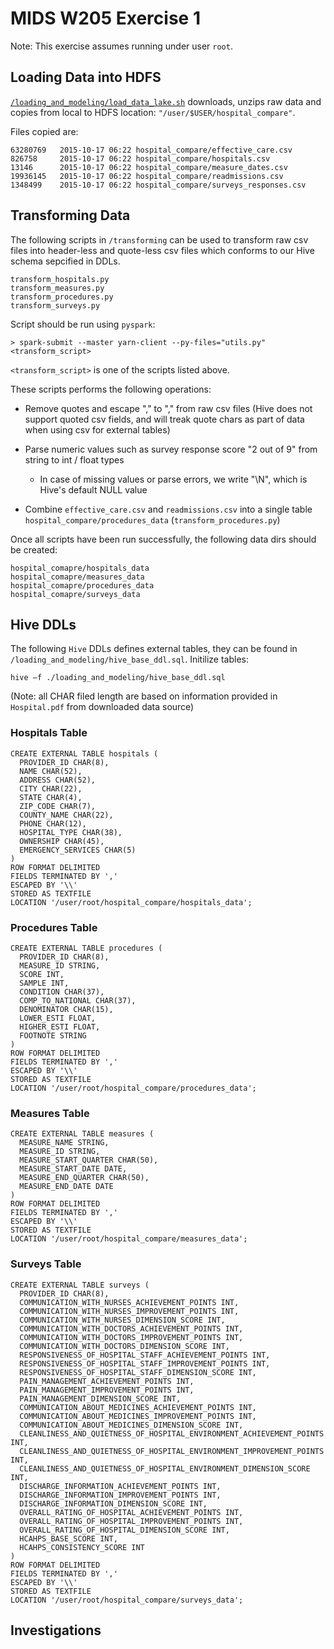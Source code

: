 # MIDS W205 Exercise 1

Note: This exercise assumes running under user `root`. 

## Loading Data into HDFS

[`/loading_and_modeling/load_data_lake.sh`](./loading_and_modeling/load_data_lake.sh) downloads, unzips raw data and copies from local to HDFS location: `"/user/$USER/hospital_compare"`. 

Files copied are:
```
63280769   2015-10-17 06:22 hospital_compare/effective_care.csv
826758     2015-10-17 06:22 hospital_compare/hospitals.csv
13146      2015-10-17 06:22 hospital_compare/measure_dates.csv
19936145   2015-10-17 06:22 hospital_compare/readmissions.csv
1348499    2015-10-17 06:22 hospital_compare/surveys_responses.csv
```

## Transforming Data

The following scripts in `/transforming` can be used to transform raw csv files into header-less and quote-less csv files which conforms to our Hive schema sepcified in DDLs. 

```
transform_hospitals.py
transform_measures.py
transform_procedures.py
transform_surveys.py
```

Script should be run using `pyspark`:

```
> spark-submit --master yarn-client --py-files="utils.py" <transform_script>
```

`<transform_script>` is one of the scripts listed above. 

These scripts performs the following operations:

* Remove quotes and escape "," to "\," from raw csv files (Hive does not support quoted csv fields, and will treak quote chars as part of data when using csv for external tables)

* Parse numeric values such as survey response score "2 out of 9" from string to int / float types 
    - In case of missing values or parse errors, we write "\N", which is Hive's default NULL value 

* Combine `effective_care.csv` and `readmissions.csv` into a single table `hospital_compare/procedures_data` (`transform_procedures.py`)

Once all scripts have been run successfully, the following data dirs should be created:

```
hospital_comapre/hospitals_data
hospital_comapre/measures_data
hospital_comapre/procedures_data
hospital_comapre/surveys_data
```

## Hive DDLs

The following `Hive` DDLs defines external tables, they can be found in `/loading_and_modeling/hive_base_ddl.sql`. Initilize tables:

```
hive –f ./loading_and_modeling/hive_base_ddl.sql
```

(Note: all CHAR filed length are based on information provided in `Hospital.pdf` from downloaded data source)

### Hospitals Table

```
CREATE EXTERNAL TABLE hospitals (
  PROVIDER_ID CHAR(8),
  NAME CHAR(52),
  ADDRESS CHAR(52),
  CITY CHAR(22),
  STATE CHAR(4),
  ZIP_CODE CHAR(7),
  COUNTY_NAME CHAR(22),
  PHONE CHAR(12),
  HOSPITAL_TYPE CHAR(38),
  OWNERSHIP CHAR(45),
  EMERGENCY_SERVICES CHAR(5)
)
ROW FORMAT DELIMITED
FIELDS TERMINATED BY ','
ESCAPED BY '\\'
STORED AS TEXTFILE
LOCATION '/user/root/hospital_compare/hospitals_data';
```

### Procedures Table

```
CREATE EXTERNAL TABLE procedures (
  PROVIDER_ID CHAR(8),
  MEASURE_ID STRING,
  SCORE INT,
  SAMPLE INT,
  CONDITION CHAR(37),
  COMP_TO_NATIONAL CHAR(37),
  DENOMINATOR CHAR(15),
  LOWER_ESTI FLOAT,
  HIGHER_ESTI FLOAT,
  FOOTNOTE STRING
)
ROW FORMAT DELIMITED
FIELDS TERMINATED BY ',' 
ESCAPED BY '\\'
STORED AS TEXTFILE
LOCATION '/user/root/hospital_compare/procedures_data';
```

### Measures Table

```
CREATE EXTERNAL TABLE measures (
  MEASURE_NAME STRING,
  MEASURE_ID STRING,
  MEASURE_START_QUARTER CHAR(50),
  MEASURE_START_DATE DATE,
  MEASURE_END_QUARTER CHAR(50),
  MEASURE_END_DATE DATE
)
ROW FORMAT DELIMITED
FIELDS TERMINATED BY ','
ESCAPED BY '\\'
STORED AS TEXTFILE
LOCATION '/user/root/hospital_compare/measures_data';
```

### Surveys Table

```
CREATE EXTERNAL TABLE surveys (
  PROVIDER_ID CHAR(8),
  COMMUNICATION_WITH_NURSES_ACHIEVEMENT_POINTS INT,
  COMMUNICATION_WITH_NURSES_IMPROVEMENT_POINTS INT,
  COMMUNICATION_WITH_NURSES_DIMENSION_SCORE INT,
  COMMUNICATION_WITH_DOCTORS_ACHIEVEMENT_POINTS INT,
  COMMUNICATION_WITH_DOCTORS_IMPROVEMENT_POINTS INT,
  COMMUNICATION_WITH_DOCTORS_DIMENSION_SCORE INT,
  RESPONSIVENESS_OF_HOSPITAL_STAFF_ACHIEVEMENT_POINTS INT,
  RESPONSIVENESS_OF_HOSPITAL_STAFF_IMPROVEMENT_POINTS INT,
  RESPONSIVENESS_OF_HOSPITAL_STAFF_DIMENSION_SCORE INT,
  PAIN_MANAGEMENT_ACHIEVEMENT_POINTS INT,
  PAIN_MANAGEMENT_IMPROVEMENT_POINTS INT,
  PAIN_MANAGEMENT_DIMENSION_SCORE INT,
  COMMUNICATION_ABOUT_MEDICINES_ACHIEVEMENT_POINTS INT,
  COMMUNICATION_ABOUT_MEDICINES_IMPROVEMENT_POINTS INT,
  COMMUNICATION_ABOUT_MEDICINES_DIMENSION_SCORE INT,
  CLEANLINESS_AND_QUIETNESS_OF_HOSPITAL_ENVIRONMENT_ACHIEVEMENT_POINTS INT,
  CLEANLINESS_AND_QUIETNESS_OF_HOSPITAL_ENVIRONMENT_IMPROVEMENT_POINTS INT,
  CLEANLINESS_AND_QUIETNESS_OF_HOSPITAL_ENVIRONMENT_DIMENSION_SCORE INT,
  DISCHARGE_INFORMATION_ACHIEVEMENT_POINTS INT,
  DISCHARGE_INFORMATION_IMPROVEMENT_POINTS INT,
  DISCHARGE_INFORMATION_DIMENSION_SCORE INT,
  OVERALL_RATING_OF_HOSPITAL_ACHIEVEMENT_POINTS INT,
  OVERALL_RATING_OF_HOSPITAL_IMPROVEMENT_POINTS INT,
  OVERALL_RATING_OF_HOSPITAL_DIMENSION_SCORE INT,
  HCAHPS_BASE_SCORE INT,
  HCAHPS_CONSISTENCY_SCORE INT
)
ROW FORMAT DELIMITED
FIELDS TERMINATED BY ','
ESCAPED BY '\\'
STORED AS TEXTFILE
LOCATION '/user/root/hospital_compare/surveys_data';
```

## Investigations